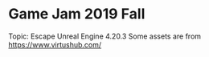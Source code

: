 # Game Jam 2019 Fall
Topic: Escape
Unreal Engine 4.20.3
Some assets are from https://www.virtushub.com/
